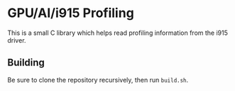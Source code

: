 GPU/AI/i915 Profiling
=====================

This is a small C library which helps read profiling information from the i915 driver. 

Building
--------
Be sure to clone the repository recursively, then run `build.sh`.
